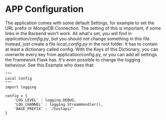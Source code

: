 # APP Configuration

The application comes with some default Settings, for example to set the URL prefix or MongoDB Connection. The setting of this is important, if some links in the Backend won't work.
All what's set, you will find in _application/config.py_, but you should not change something in this file.
Instead, just create a file _local_config.py_ in the root folder. It has to contain at least a dictionary called config. With the Keys of this Dictionary, you can overwrite every key from application/config.py, or you can add all settings the Framework Flask has.
It's even possible to change the logging behaviour. See this Example who does that:

```
"""
Local Config
"""
import logging

config = {
    'LOG_LEVEL' : logging.DEBUG,
    'LOG_CHANNEL' : logging.StreamHandler(),
    'BASE_PREFIX' : '/hostapi/'
}
```

